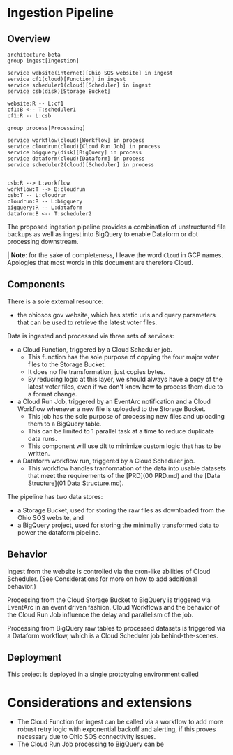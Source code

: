 # Ingestion Pipeline

## Overview

```mermaid
architecture-beta
group ingest[Ingestion]

service website(internet)[Ohio SOS website] in ingest
service cf1(cloud)[Function] in ingest
service scheduler1(cloud)[Scheduler] in ingest
service csb(disk)[Storage Bucket]

website:R -- L:cf1
cf1:B <-- T:scheduler1
cf1:R -- L:csb

group process[Processing]

service workflow(cloud)[Workflow] in process
service cloudrun(cloud)[Cloud Run Job] in process
service bigquery(disk)[BigQuery] in process
service dataform(cloud)[Dataform] in process
service scheduler2(cloud)[Scheduler] in process


csb:R --> L:workflow
workflow:T --> B:cloudrun
csb:T -- L:cloudrun
cloudrun:R -- L:bigquery
bigquery:R -- L:dataform
dataform:B <-- T:scheduler2
```

The proposed ingestion pipeline provides a combination of unstructured file backups as well as ingest into BigQuery to enable Dataform or dbt processing downstream.

| **Note**: for the sake of completeness, I leave the word `Cloud` in GCP names. Apologies that most words in this document are therefore Cloud.

## Components

There is a sole external resource:

- the ohiosos.gov website, which has static urls and query parameters that can be used to retrieve the latest voter files.

Data is ingested and processed via three sets of services:

- a Cloud Function, triggered by a Cloud Scheduler job.
  - This function has the sole purpose of copying the four major voter files to the Storage Bucket.
  - It does no file transformation, just copies bytes.
  - By reducing logic at this layer, we should always have a copy of the latest voter files, even if we don't know how to process them due to a format change.
- a Cloud Run Job, triggered by an EventArc notification and a Cloud Workflow whenever a new file is uploaded to the Storage Bucket.
  - This job has the sole purpose of processing new files and uploading them to a BigQuery table.
  - This can be limited to 1 parallel task at a time to reduce duplicate data runs.
  - This component will use dlt to minimize custom logic that has to be written.
- a Dataform workflow run, triggered by a Cloud Scheduler job.
  - This workflow handles tranformation of the data into usable datasets that meet the requirements of the [PRD](00 PRD.md) and the [Data Structure](01 Data Structure.md).

The pipeline has two data stores:

- a Storage Bucket, used for storing the raw files as downloaded from the Ohio SOS website, and
- a BigQuery project, used for storing the minimally transformed data to power the dataform pipeline.

## Behavior

Ingest from the website is controlled via the cron-like abilities of Cloud Scheduler. (See Considerations for more on how to add additional behavior.)

Processing from the Cloud Storage Bucket to BigQuery is triggered via EventArc in an event driven fashion. Cloud Workflows and the behavior of the Cloud Run Job influence the delay and parallelism of the job.

Processing from BigQuery raw tables to processed datasets is triggered via a Dataform workflow, which is a Cloud Scheduler job behind-the-scenes.

## Deployment

This project is deployed in a single prototyping environment called

# Considerations and extensions

- The Cloud Function for ingest can be called via a workflow to add more robust retry logic with exponential backoff and alerting, if this proves necessary due to Ohio SOS connectivity issues.
- The Cloud Run Job processing to BigQuery can be
